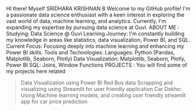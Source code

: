 HI there! Myself SRIDHARA KRISHNAN B 
Welcome to my GitHub profile! I'm a passionate data science enthusiast with a keen interest in exploring the vast world of data, machine learning, and analytics. Currently, I'm expanding my expertise by pursuing data science at Guvi.
ABOUT ME :
   Studying: Data Science @ Guvi
   Learning Journey: I'm constantly building my knowledge in areas like statistics, data visualization, Power BI, and SQL.
   Current Focus: Focusing deeply into machine learning and enhancing my Power BI skills.
   Tools and Technologies:
    Languages: Python (Pandas, Matplotlib, Seaborn, Plotly)
    Data Visualization: Matplotlib, Seaborn, Plotly, Power BI
    SQL: Joins, Window Functions 
PROJECTS :
You will find some of my projects here related
>Data Visualization using Power BI
>Red Bus data Scrapping and visualizing using Streamlit for user friendly application
>Car Dekho: Using Machine learning models, and creating user friendly streamlit app for car price prediction    
